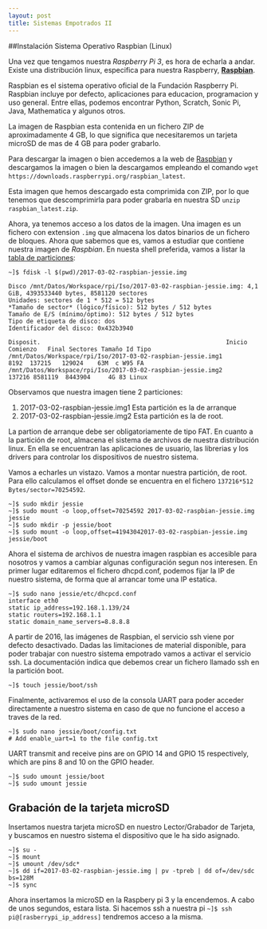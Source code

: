 ```yaml
---
layout: post
title: Sistemas Empotrados II
---
```


##Instalación Sistema Operativo Raspbian (Linux)

Una vez que tengamos nuestra _Raspberry Pi 3_, es hora de echarla a andar. Existe una distribución linux, especifica para nuestra Raspberry, [**Raspbian**][raspbian_web].  

Raspbian es el sistema operativo oficial de la Fundación Raspberry Pi. Raspbian incluye por defecto, aplicaciones para educacion, programacion y uso general. Entre ellas, podemos encontrar Python, Scratch, Sonic Pi, Java, Mathematica y algunos otros.

La imagen de Raspbian esta contenida en un fichero ZIP de aproximadamente 4 GB, lo que significa que necesitaremos un tarjeta microSD de mas de 4 GB para poder grabarlo.

Para descargar la imagen o bien accedemos a la web de [Raspbian][raspbian_web] y descargamos la imagen o bien la descargamos empleando el comando `wget https://downloads.raspberrypi.org/raspbian_latest`.

Esta imagen que hemos descargado esta comprimida con ZIP, por lo que tenemos que descomprimirla para poder grabarla en nuestra SD `unzip raspbian_latest.zip`.

Ahora, ya tenemos acceso a los datos de la imagen. Una imagen es un fichero con extension `.img` que almacena los datos binarios de un fichero de bloques. Ahora que sabemos que es, vamos a estudiar que contiene nuestra imagen de _Raspbian_. En nuesta shell preferida, vamos a listar la [tabla de particiones](https://es.wikipedia.org/wiki/Tabla_de_particiones):

```shell
~]$ fdisk -l $(pwd)/2017-03-02-raspbian-jessie.img

Disco /mnt/Datos/Workspace/rpi/Iso/2017-03-02-raspbian-jessie.img: 4,1 GiB, 4393533440 bytes, 8581120 sectores
Unidades: sectores de 1 * 512 = 512 bytes
*Tamaño de sector* (lógico/físico): 512 bytes / 512 bytes
Tamaño de E/S (mínimo/óptimo): 512 bytes / 512 bytes
Tipo de etiqueta de disco: dos
Identificador del disco: 0x432b3940

Disposit.                                                    Inicio Comienzo   Final Sectores Tamaño Id Tipo
/mnt/Datos/Workspace/rpi/Iso/2017-03-02-raspbian-jessie.img1            8192  137215   129024    63M  c W95 FA
/mnt/Datos/Workspace/rpi/Iso/2017-03-02-raspbian-jessie.img2          137216 8581119  8443904     4G 83 Linux
```
Observamos que nuestra imagen tiene 2 particiones: 
1. 2017-03-02-raspbian-jessie.img1 Esta partición es la de arranque
2. 2017-03-02-raspbian-jessie.img2 Esta partición es la de root.

La partion de arranque debe ser obligatoriamente de tipo FAT.
En cuanto a la partición de root, almacena el sistema de archivos de nuestra distribución linux. En ella se encuentran las aplicaciones de usuario, las librerias y los drivers para controlar los dispositivos de nuestro sistema.

Vamos a echarles un vistazo. Vamos a montar nuestra partición, de root. Para ello calculamos el offset donde se encuentra en el fichero `137216*512 Bytes/sector=70254592`.

```shell
~]$ sudo mkdir jessie
~]$ sudo mount -o loop,offset=70254592 2017-03-02-raspbian-jessie.img jessie
~]$ sudo mkdir -p jessie/boot
~]$ sudo mount -o loop,offset=41943042017-03-02-raspbian-jessie.img jessie/boot
```
Ahora el sistema de archivos de nuestra imagen raspbian es accesible para nosotros y vamos a cambiar algunas configuración segun nos interesen.
En primer lugar editaremos el fichero dhcpd.conf, podemos fijar la IP de nuestro sistema, de forma que al arrancar tome una IP estatica.

```shell
~]$ sudo nano jessie/etc/dhcpcd.conf
interface eth0
static ip_address=192.168.1.139/24
static routers=192.168.1.1
static domain_name_servers=8.8.8.8
```

A partir de 2016, las imágenes de Raspbian, el servicio ssh viene por defecto
desactivado. Dadas las limitaciones de material disponible, para poder trabajar con
nuestro sistema empotrado vamos a activar el servicio ssh. La documentación indica que debemos crear un fichero llamado ssh en la partición boot.

```shell
~]$ touch jessie/boot/ssh
```

Finalmente, activaremos el uso de la consola UART para poder acceder directamente a nuestro sistema en caso de que no funcione el acceso a traves de la red. 

```shell
~]$ sudo nano jessie/boot/config.txt
# Add enable_uart=1 to the file config.txt
```

UART transmit and receive pins are on GPIO 14 and GPIO 15 respectively, which are pins 8 and 10 on the GPIO header.

```shell
~]$ sudo umount jessie/boot
~]$ sudo umount jessie
```

## Grabación de la tarjeta microSD
Insertamos nuestra tarjeta microSD en nuestro Lector/Grabador de Tarjeta, y buscamos en nuestro sistema el dispositivo que le ha sido asignado.


```shell
~]$ su -
~]$ mount 
~]$ umount /dev/sdc*
~]$ dd if=2017-03-02-raspbian-jessie.img | pv -tpreb | dd of=/dev/sdc bs=128M
~]$ sync
```

Ahora insertamos la microSD en la Raspbery pi 3 y la encendemos. A cabo de unos segundos, estara lista. Si hacemos ssh a nuestra pi ```~]$ ѕѕh pi@[rasberrypi_ip_address]``` tendremos acceso a la misma.



[raspbian_web]: https://www.raspberrypi.org/downloads/raspbian/




